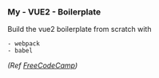 ### My - VUE2 - Boilerplate
Build the vue2 boilerplate from scratch with 
```
- webpack 
- babel
```

*(Ref [FreeCodeCamp](https://www.freecodecamp.org/news/how-to-create-a-vue-js-app-using-single-file-components-without-the-cli-7e73e5b8244f/))*